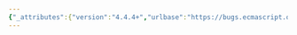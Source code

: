 ```yaml
---
{"_attributes":{"version":"4.4.4+","urlbase":"https://bugs.ecmascript.org/","maintainer":"dherman@mozilla.com"},"bug":{"bug_id":4353,"creation_ts":"2015-05-06 00:41:00 -0700","short_desc":"Typo in 19.1.2.8.1 Runtime Semantics: GetOwnPropertyKeys","delta_ts":"2015-05-06 03:50:47 -0700","product":"Draft for 6th Edition","component":"editorial issue","version":"Rev 38: April 14, 2015 Final Draft","rep_platform":"All","op_sys":"All","bug_status":"RESOLVED","resolution":"FIXED","priority":"Normal","bug_severity":"normal","everconfirmed":true,"reporter":"shvaikalesh","assigned_to":{"uid":"allen","name":"Allen Wirfs-Brock"},"cc":"andrebargull","long_desc":[{"commentid":14376,"comment_count":0,"who":"shvaikalesh","bug_when":"2015-05-06 00:41:32 -0700","thetext":"19.1.2.8.1 Runtime Semantics: GetOwnPropertyKeys\n6.\na. If Type(nextKey) is ->>Type<<-, then\ni. Append nextKey as the last element of nameList\n\nI suppose that it should be If Type(nextKey) is Symbol."},{"commentid":14377,"comment_count":1,"who":{"uid":"andrebargull","name":"André Bargull"},"bug_when":"2015-05-06 02:44:23 -0700","thetext":"(In reply to Aleksej Shvajka from comment #0)\n> I suppose that it should be If Type(nextKey) is Symbol.\n\nThe second `Type` refers to the parameter named `Type`, not the `Type()` function."}]}}
---
```


